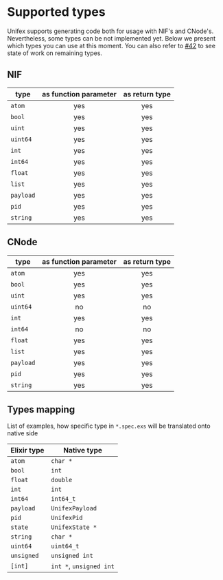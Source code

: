 # Supported types

Unifex supports generating code both for usage with NIF's and CNode's. 
Nevertheless, some types can be not implemented yet.
Below we present which types you can use at this moment. 
You can also refer to [#42](https://github.com/membraneframework/unifex/issues/42) to see 
state of work on remaining types.

## NIF
| type    | as function parameter | as return type  |
| ------- | :-------------------: | :-------------: |
| `atom`    | yes                   | yes             |
| `bool`    | yes                   | yes             |
| `uint`    | yes                   | yes             |
| `uint64`  | yes                   | yes             |
| `int`     | yes                   | yes             |
| `int64`   | yes                   | yes             |
| `float`   | yes                   | yes             |
| `list`    | yes                   | yes             |
| `payload` | yes                   | yes             |
| `pid`     | yes                   | yes             |
| `string`  | yes                   | yes             |

## CNode
| type    | as function parameter | as return type  |
| ------- | :-------------------: | :-------------: |
| `atom`    | yes                   | yes             |
| `bool`    | yes                   | yes             |
| `uint`    | yes                   | yes             |
| `uint64`  | no                    | no              |
| `int`     | yes                   | yes             |
| `int64`   | no                    | no              |
| `float`   | yes                   | yes             |
| `list`    | yes                   | yes             |
| `payload` | yes                   | yes             |
| `pid`     | yes                   | yes             |
| `string`  | yes                   | yes             |

## Types mapping
List of examples, how specific type in `*.spec.exs` will be translated onto native side

Elixir type | Native type
--- | ---
`atom` | `char *`
`bool` | `int`
`float` | `double`
`int` | `int`
`int64` | `int64_t`
`payload` | `UnifexPayload`
`pid` | `UnifexPid`
`state` | `UnifexState *`
`string` | `char *`
`uint64` | `uint64_t`
`unsigned` | `unsigned int`
`[int]` | `int *`, `unsigned int`